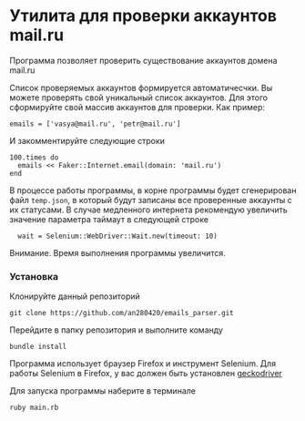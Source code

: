 # Утилита для проверки аккаунтов mail.ru

Программа позволяет проверить существование аккаунтов домена mail.ru

Список проверяемых аккаунтов формируется автоматичесчки. Вы можете проверять свой уникальный список аккаунтов.
Для этого сформируйте свой массив аккаунтов для проверки. Как пример: 
```
emails = ['vasya@mail.ru', 'petr@mail.ru']
```
И закомментируйте следующие строки

```
100.times do
  emails << Faker::Internet.email(domain: 'mail.ru')
end
```
В процессе работы программы, в корне программы будет сгенерирован файл `temp.json`, в который будут записаны все проверенные аккаунты с их статусами.
В случае медленного интернета рекомендую увеличить значение параметра таймаут в следующей строке
```
  wait = Selenium::WebDriver::Wait.new(timeout: 10)
```
Внимание. Время выполнения программы увеличится.

### Установка

Клонируйте данный репозиторий
```
git clone https://github.com/an280420/emails_parser.git
```
Перейдите в папку репозитория и выполните команду 
```
bundle install
```
Программа использует браузер Firefox и инструмент Selenium. Для работы Selenium в Firefox, у вас должен быть установлен [geckodriver](https://github.com/mozilla/geckodriver)


Для запуска программы наберите в терминале
```
ruby main.rb
```
